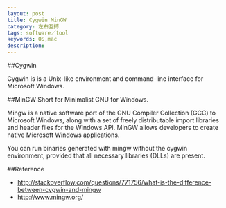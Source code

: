 ```yaml
---
layout: post
title: Cygwin MinGW
category: 左右互搏
tags: software／tool
keywords: OS,mac
description: 
---
```


##Cygwin
 
Cygwin is is a Unix-like environment and command-line interface for Microsoft Windows.

##MinGW
Short for Minimalist GNU for Windows.

Mingw is a native software port of the GNU Compiler Collection (GCC) to Microsoft Windows, along with a set of freely distributable import libraries and header files for the Windows API. MinGW allows developers to create native Microsoft Windows applications.

You can run binaries generated with mingw without the cygwin environment, provided that all necessary libraries (DLLs) are present.

##Reference

* <http://stackoverflow.com/questions/771756/what-is-the-difference-between-cygwin-and-mingw>
* <http://www.mingw.org/>